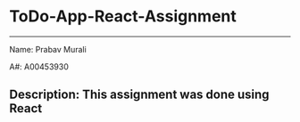 # ToDo-App-React-Assignment
--------------------------
Name: Prabav Murali

A#: A00453930

Description: This assignment was done using React
--------------------------
